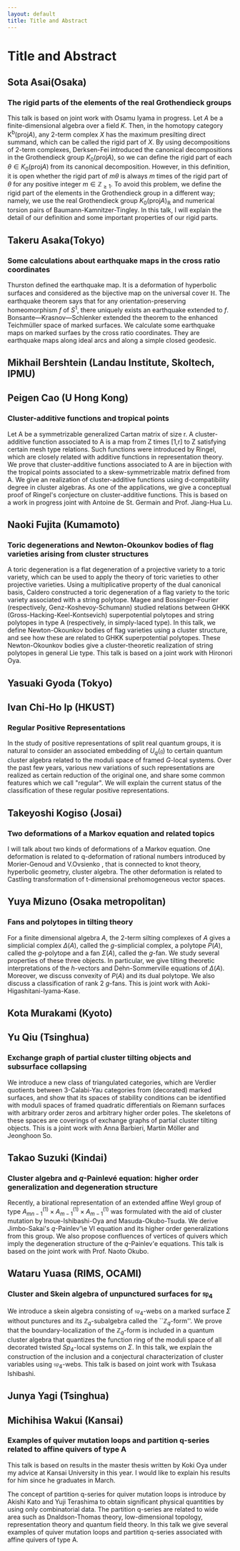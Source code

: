 ```yaml
---
layout: default
title: Title and Abstract
---
```


<script type="text/x-mathjax-config">MathJax.Hub.Config({tex2jax:{inlineMath:[['\$','\$'],['\\(','\\)']],processEscapes:true},CommonHTML: {matchFontHeight:false}});</script>
<script type="text/javascript" async src="https://cdnjs.cloudflare.com/ajax/libs/mathjax/2.7.1/MathJax.js?config=TeX-MML-AM_CHTML"></script>

# Title and Abstract

## Sota Asai(Osaka)
### The rigid parts of the elements of the real Grothendieck groups
This talk is based on joint work with Osamu Iyama in progress.
Let $A$ be a finite-dimensional algebra over a field $K$.
Then, in the homotopy category $\mathsf{K}^\mathrm{b}(\mathrm{proj}A)$, any 2-term complex $X$ has the maximum presilting direct summand, which can be called the rigid part of $X$.
By using decompositions of 2-term complexes, Derksen-Fei introduced the canonical decompositions in the Grothendieck group $K_0(\mathrm{proj} A)$, so we can define the rigid part of each $\theta \in K_0(\mathrm{proj} A)$ from its canonical decomposition.
However, in this definition, it is open whether the rigid part of $m \theta$ is always $m$ times of the rigid part of $\theta$ for any positive integer $m \in {\mathbb{Z}} _{\geq 1}$.
To avoid this problem, we define the rigid part of the elements in the Grothendieck group in a different way; namely, we use the real Grothendieck group ${K_0(\mathrm{proj} A)} _\mathbb{R}$ and numerical torsion pairs of Baumann-Kamnitzer-Tingley.
In this talk, I will explain the detail of our definition and some important properties of our rigid parts.

## Takeru Asaka(Tokyo)
### Some calculations about earthquake maps in the cross ratio coordinates
Thurston defined the earthquake map. It is a deformation of
hyperbolic surfaces and considered as the bijective map on the
universal cover $\mathbb{H}$. The earthquake theorem says that for any
orientation-preserving homeomorphism $f$ of $S^1$, there uniquely
exists an earthquake extended to $f$.   Bonsante—Krasnov—Schlenker
extended the theorem to the enhanced Teichmüller space of marked
surfaces. We calculate some earthquake maps on marked surfaes by the cross
ratio coordinates. They are earthquake maps along ideal arcs and along
a simple closed geodesic.

## Mikhail Bershtein (Landau Institute, Skoltech, IPMU)

## Peigen Cao (U Hong Kong)
### Cluster-additive functions and tropical points
Let A be a symmetrizable generalized Cartan matrix of size r. A cluster-additive function associated to A is a map from Z times [1,r] to Z satisfying certain mesh type relations. Such functions were introduced by Ringel, which are closely related with additive functions in representation theory. We prove that cluster-additive functions associated to A are in bijection with the tropical points associated to a skew-symmetrizable matrix defined from A. We give an realization of cluster-additive functions using d-compatibility degree in cluster algebras. As one of the applications, we give a conceptual proof of Ringel's conjecture on cluster-additive functions. This is based on a work in progress joint with Antoine de St. Germain and Prof. Jiang-Hua Lu.


## Naoki Fujita (Kumamoto)
### Toric degenerations and Newton-Okounkov bodies of flag varieties arising from cluster structures
A toric degeneration is a flat degeneration of a projective variety to a toric variety, which can be used to apply the theory of toric varieties to other projective varieties. Using a multiplicative property of the dual canonical basis, Caldero constructed a toric degeneration of a flag variety to the toric variety associated with a string polytope. Magee and Bossinger-Fourier (respectively, Genz-Koshevoy-Schumann) studied relations between GHKK (Gross-Hacking-Keel-Kontsevich) superpotential polytopes and string polytopes in type A (respectively, in simply-laced type). In this talk, we define Newton-Okounkov bodies of flag varieties using a cluster structure, and see how these are related to GHKK superpotential polytopes. These Newton-Okounkov bodies give a cluster-theoretic realization of string polytopes in general Lie type. This talk is based on a joint work with Hironori Oya.

## Yasuaki Gyoda (Tokyo)

## Ivan Chi-Ho Ip (HKUST)
### Regular Positive Representations
In the study of positive representations of split real quantum groups, it is natural to consider an associated embedding of $U_q(\mathfrak{g})$ to certain quantum cluster algebra related to the moduli space of framed $G$-local systems. Over the past few years, various new variations of such representations are realized as certain reduction of the original one, and share some common features which we call "regular". We will explain the current status of the classification of these regular positive representations.

## Takeyoshi Kogiso (Josai)
### Two deformations of a Markov equation and related topics
I will talk about two kinds of deformations of a Markov equation.
One deformation is related to q-deformation of rational numbers introduced by Morier-Genoud and V.Ovsienko , that is connected to knot
 theory, hyperbolic geometry, cluster algebra.
The other deformation is related to Castling transformation of t-dimensional prehomogeneous vector spaces.

## Yuya Mizuno (Osaka metropolitan)
### Fans and polytopes in tilting theory
For a finite dimensional algebra $A$, the 2-term silting complexes of $A$ gives a simplicial complex $\Delta(A)$, called the $g$-simplicial complex,
a polytope $P(A)$, called the $g$-polytope and a fan $\Sigma(A)$, called the $g$-fan.
We study several properties of these three objects.
In particular, we give tilting theoretic interpretations of the $h$-vectors and Dehn-Sommerville equations of $\Delta(A)$.
Moreover, we discuss convexity of $P(A)$ and its dual polytope. We also discuss a classification of rank 2 $g$-fans.
This is joint work with Aoki-Higashitani-Iyama-Kase.

## Kota Murakami (Kyoto)

## Yu Qiu (Tsinghua)
### Exchange graph of partial cluster tilting objects and subsurface collapsing
We introduce a new class of triangulated categories, which are Verdier quotients between 3-Calabi-Yau categories from (decorated) marked surfaces, and show that its spaces of stability conditions can be identified with moduli spaces of framed quadratic differentials on Riemann surfaces with arbitrary order zeros and arbitrary higher order poles. The skeletons of these spaces are coverings of exchange graphs of partial cluster tilting objects.
This is a joint work with Anna Barbieri, Martin Möller and Jeonghoon So.

## Takao Suzuki (Kindai)
### Cluster algebra and $q$-Painlevé equation: higher order generalization and degeneration structure
Recently, a birational representation of an extended affine Weyl group of type $A_{mn-1}^{(1)}\times A_{m-1}^{(1)}\times A_{m-1}^{(1)}$ was formulated with the aid of cluster mutation by Inoue-Ishibashi-Oya and Masuda-Okubo-Tsuda.
We derive Jimbo-Sakai's $q$-Painlev'\e VI equation and its higher order generalizations from this group.
We also propose confluences of vertices of quivers which imply the degeneration structure of the $q$-Painlev\'e equations.
This talk is based on the joint work with Prof. Naoto Okubo.

## Wataru Yuasa (RIMS, OCAMI)
### Cluster and Skein algebra of unpunctured surfaces for $\mathfrak{sp}_4$
We introduce a skein algebra consisting of $\mathfrak{sp}_4$-webs on a 
marked surface $\Sigma$ without punctures and its 
$\mathbb{Z}_q$-subalgebra called the ``$\mathbb{Z}_q$-form''. We prove 
that the boundary-localization of the $\mathbb{Z}_q$-form is included in 
a quantum cluster algebra that quantizes the function ring of the moduli 
space of all decorated twisted $Sp_4$-local systems on $\Sigma$. In this 
talk, we explain the construction of the inclusion and a conjectural 
characterization of cluster variables using $\mathfrak{sp}_4$-webs. This 
talk is based on joint work with Tsukasa Ishibashi.

## Junya Yagi (Tsinghua)

## Michihisa Wakui (Kansai)
### Examples of quiver mutation loops and partition q-series related to affine quivers of type A
This talk is based on results in the master thesis written by Koki Oya under my advice at Kansai University in this year. I would like to explain his results for him since he graduates in March.

The concept of partition q-series for quiver mutation loops is introduce by Akishi Kato and Yuji Terashima to obtain significant physical quantities by using only combinatorial data. The partition q-series are related to wide area such as Dnaldson-Thomas theory, low-dimensional topology, representation theory and quantum field theory. In this talk we give several examples of quiver mutation loops and partition q-series associated with affine quivers of type A.
